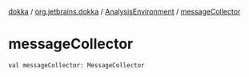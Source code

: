 [dokka](../../index.md) / [org.jetbrains.dokka](../index.md) / [AnalysisEnvironment](index.md) / [messageCollector](messageCollector.md)

# messageCollector

```
val messageCollector: MessageCollector
```

